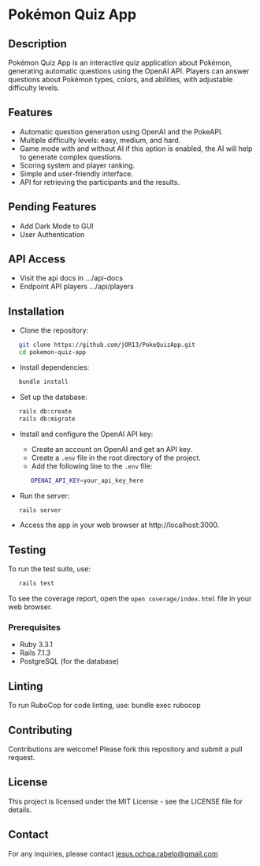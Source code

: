# Pokémon Quiz App

## Description

Pokémon Quiz App is an interactive quiz application about Pokémon, generating automatic questions using the OpenAI API. Players can answer questions about Pokémon types, colors, and abilities, with adjustable difficulty levels.

## Features

- Automatic question generation using OpenAI and the PokeAPI.
- Multiple difficulty levels: easy, medium, and hard.
- Game mode with and without AI if this option is enabled, the AI will help to generate complex questions.
- Scoring system and player ranking.
- Simple and user-friendly interface.
- API for retrieving the participants and the results.

## Pending Features

- Add Dark Mode to GUI
- User Authentication

## API Access

- Visit the api docs in .../api-docs
- Endpoint API players .../api/players

## Installation

- Clone the repository:
```bash
   git clone https://github.com/jOR13/PokeQuizApp.git
   cd pokemon-quiz-app
```
- Install dependencies:
```bash
   bundle install
```
- Set up the database:
```bash
   rails db:create
   rails db:migrate
```
- Install and configure the OpenAI API key:
  - Create an account on OpenAI and get an API key.
  - Create a `.env` file in the root directory of the project.
  - Add the following line to the `.env` file:
  ```bash
     OPENAI_API_KEY=your_api_key_here
  ```

- Run the server:
```bash
   rails server
```
- Access the app in your web browser at http://localhost:3000.

## Testing

To run the test suite, use:
```bash
   rails test
```
To see the coverage report, open the `open coverage/index.html` file in your web browser.


### Prerequisites

- Ruby 3.3.1
- Rails 7.1.3
- PostgreSQL (for the database)

## Linting

To run RuboCop for code linting, use:
bundle exec rubocop

## Contributing

Contributions are welcome! Please fork this repository and submit a pull request.

## License

This project is licensed under the MIT License - see the LICENSE file for details.

## Contact

For any inquiries, please contact jesus.ochoa.rabelo@gmail.com
